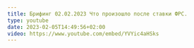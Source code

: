 ```yaml
---
title: Брифинг 02.02.2023 Что произошло после ставки ФРС.
type: youtube
date: 2023-02-05T14:49:56+02:00
video: https://www.youtube.com/embed/YVYic4aHSks
---
```

